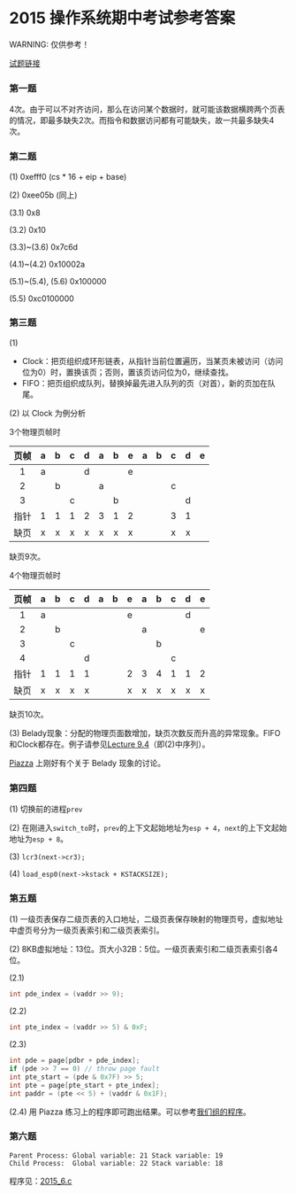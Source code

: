 # 2015 操作系统期中考试参考答案

WARNING: 仅供参考！

[试题链接](http://166.111.68.197:11123/oscourse/OS2015/MidExam?action=AttachFile&do=view&target=20150412-期中考试试题v3b.pdf)

### 第一题

4次。由于可以不对齐访问，那么在访问某个数据时，就可能该数据横跨两个页表的情况，即最多缺失2次。而指令和数据访问都有可能缺失，故一共最多缺失4次。

### 第二题

(1) 0xefff0 (cs * 16 + eip + base)

(2) 0xee05b (同上)

(3.1) 0x8

(3.2) 0x10

(3.3)~(3.6) 0x7c6d

(4.1)~(4.2) 0x10002a

(5.1)~(5.4), (5.6) 0x100000

(5.5) 0xc0100000


### 第三题

(1)

- Clock：把页组织成环形链表，从指针当前位置遍历，当某页未被访问（访问位为0）时，置换该页；否则，置该页访问位为0，继续查找。
- FIFO：把页组织成队列，替换掉最先进入队列的页（对首），新的页加在队尾。

(2) 以 Clock 为例分析

3个物理页帧时

| 页帧 | a | b | c | d | a | b | e | a | b | c | d | e |
|:---:|:-:|:-:|:-:|:-:|:-:|:-:|:-:|:-:|:-:|:-:|:-:|:-:|
| 1   | a |   |   | d |   |   | e |   |   |   |   |   |
| 2   |   | b |   |   | a |   |   |   |   | c |   |   |
| 3   |   |   | c |   |   | b |   |   |   |   | d |   |
| 指针 | 1 | 1 | 1 | 2 | 3 | 1 | 2 |   |   | 3 | 1 |   |
| 缺页 | x | x | x | x | x | x | x |   |   | x | x |   |

缺页9次。

4个物理页帧时

| 页帧 | a | b | c | d | a | b | e | a | b | c | d | e |
|:---:|:-:|:-:|:-:|:-:|:-:|:-:|:-:|:-:|:-:|:-:|:-:|:-:|
| 1   | a |   |   |   |   |   | e |   |   |   | d |   |
| 2   |   | b |   |   |   |   |   | a |   |   |   | e |
| 3   |   |   | c |   |   |   |   |   | b |   |   |   |
| 4   |   |   |   | d |   |   |   |   |   | c |   |   |
| 指针 | 1 | 1 | 1 | 1 |   |   | 2 | 3 | 4 | 1 | 1 | 2 |
| 缺页 | x | x | x | x |   |   | x | x | x | x | x | x |

缺页10次。

(3) Belady现象：分配的物理页面数增加，缺页次数反而升高的异常现象。FIFO和Clock都存在。例子请参见[Lecture 9.4](http://166.111.68.197:11123/oscourse/OS2015autumn/lecture09?action=AttachFile&do=get&target=20151117-lecture-09-4.mp4)（即(2)中序列）。

[Piazza](https://piazza.com/class/i5j09fnsl7k5x0?cid=762) 上刚好有个关于 Belady 现象的讨论。

### 第四题

(1) 切换前的进程`prev`

(2) 在刚进入`switch_to`时，`prev`的上下文起始地址为`esp + 4`，`next`的上下文起始地址为`esp + 8`。

(3) `lcr3(next->cr3);`

(4) `load_esp0(next->kstack + KSTACKSIZE);`

### 第五题

(1) 一级页表保存二级页表的入口地址，二级页表保存映射的物理页号，虚拟地址中虚页号分为一级页表索引和二级页表索引。

(2) 8KB虚拟地址：13位。页大小32B：5位。一级页表索引和二级页表索引各4位。

(2.1)

```c
int pde_index = (vaddr >> 9);
```

(2.2)

```c
int pte_index = (vaddr >> 5) & 0xF;
```

(2.3)

```c
int pde = page[pdbr + pde_index];
if (pde >> 7 == 0) // throw page fault
int pte_start = (pde & 0x7F) >> 5;
int pte = page[pte_start + pte_index];
int paddr = (pte << 5) + (vaddr & 0x1F);
```

(2.4) 用 Piazza 练习上的程序即可跑出结果。可以参考[我们组的程序](https://github.com/paulzfm/os_course_spoc_exercises/blob/master/MV/mv.py)。

### 第六题

```
Parent Process: Global variable: 21 Stack variable: 19
Child Process:  Global variable: 22 Stack variable: 18
```

程序见：[2015_6.c](https://github.com/paulzfm/os_course_spoc_exercises/blob/master/midterm-answer/2015_6.c)
